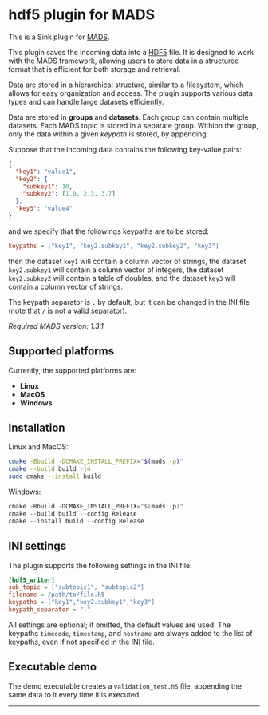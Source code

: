 # hdf5 plugin for MADS

This is a Sink plugin for [MADS](https://github.com/MADS-NET/MADS). 

This plugin saves the incoming data into a [HDF5](https://www.hdfgroup.org/solutions/hdf5/) file. It is designed to work with the MADS framework, allowing users to store data in a structured format that is efficient for both storage and retrieval.

Data are stored in a hierarchical structure, similar to a filesystem, which allows for easy organization and access. The plugin supports various data types and can handle large datasets efficiently.

Data are stored in **groups** and **datasets**. Each group can contain multiple datasets. Each MADS topic is stored in a separate group. Withion the group, only the data within a given *keypath* is stored, by appending.

Suppose that the incoming data contains the following key-value pairs:

```json
{
  "key1": "value1",
  "key2": {
    "subkey1": 10,
    "subkey2": [1.0, 2.3, 3.7]
  },
  "key3": "value4"
}
```

and we specify that the followings keypaths are to be stored:

```ini
keypaths = ["key1", "key2.subkey1", "key2.subkey2", "key3"]
```

then the dataset `key1` will contain a column vector of strings, the dataset `key2.subkey1` will contain a column vector of integers, the dataset `key2.subkey2` will contain a table of doubles, and the dataset `key3` will contain a column vector of strings.

The keypath separator is `.` by default, but it can be changed in the INI file (note that `/` is not a valid separator).


*Required MADS version: 1.3.1.*


## Supported platforms

Currently, the supported platforms are:

* **Linux** 
* **MacOS**
* **Windows**


## Installation

Linux and MacOS:

```bash
cmake -Bbuild -DCMAKE_INSTALL_PREFIX="$(mads -p)"
cmake --build build -j4
sudo cmake --install build
```

Windows:

```powershell
cmake -Bbuild -DCMAKE_INSTALL_PREFIX="$(mads -p)"
cmake --build build --config Release
cmake --install build --config Release
```


## INI settings

The plugin supports the following settings in the INI file:

```ini
[hdf5_writer]
sub_topic = ["subtopic1", "subtopic2"]
filename = /path/to/file.h5
keypaths = ["key1","key2.subkey1","key3"]
keypath_separator = "."
```

All settings are optional; if omitted, the default values are used. The keypaths `timecode`, `timestamp`, and `hostname` are always added to the list of keypaths, even if not specified in the INI file.


## Executable demo

The demo executable creates a `validation_test.h5` file, appending the same data to it every time it is executed.

---